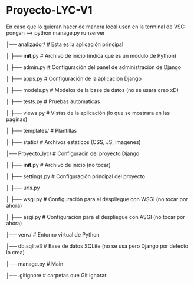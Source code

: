 # Proyecto-LYC-V1
En caso que lo quieran hacer de manera local usen en la terminal de VSC pongan  -->  python manage.py runserver


│── analizador/      # Esta es la aplicación principal

│   ├── __init__.py  # Archivo de inicio (indica que es un módulo de Python)

│   ├── admin.py     # Configuración del panel de administración de Django

│   ├── apps.py      # Configuración de la aplicación Django

│   ├── models.py    # Modelos de la base de datos (no se usara creo xD)

│   ├── tests.py     # Pruebas automaticas 

│   ├── views.py     # Vistas de la aplicación (lo que se mostrara en las páginas)

│   ├── templates/   # Plantillas 

│   ├── static/      # Archivos estaticos (CSS, JS, imagenes)


│── Proyecto_lyc/     # Configuracin del proyecto Django

│   ├── __init__.py   # Archivo de inicio (no tocar)

│   ├── settings.py   # Configuración principal del proyecto

│   ├── urls.py       

│   ├── wsgi.py       # Configuración para el despliegue con WSGI (no tocar por ahora)

│   ├── asgi.py       # Configuración para el despliegue con ASGI (no tocar por ahora)


│── venv/             # Entorno virtual de Python 

│── db.sqlite3        # Base de datos SQLite (no se usa pero Django por defecto lo crea)

│── manage.py         # Main

│── .gitignore        # carpetas que Git ignorar
